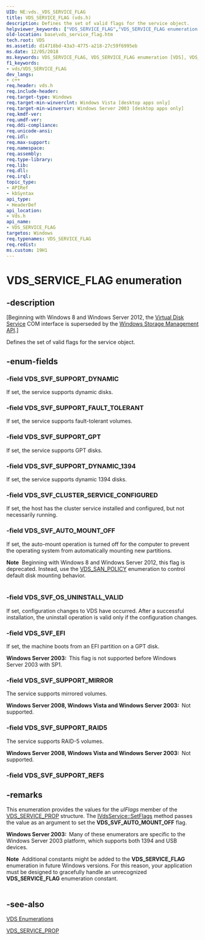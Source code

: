 ```yaml
---
UID: NE:vds._VDS_SERVICE_FLAG
title: VDS_SERVICE_FLAG (vds.h)
description: Defines the set of valid flags for the service object.
helpviewer_keywords: ["VDS_SERVICE_FLAG","VDS_SERVICE_FLAG enumeration [VDS]","VDS_SVF_AUTO_MOUNT_OFF","VDS_SVF_CLUSTER_SERVICE_CONFIGURED","VDS_SVF_EFI","VDS_SVF_OS_UNINSTALL_VALID","VDS_SVF_SUPPORT_DYNAMIC","VDS_SVF_SUPPORT_DYNAMIC_1394","VDS_SVF_SUPPORT_FAULT_TOLERANT","VDS_SVF_SUPPORT_GPT","VDS_SVF_SUPPORT_MIRROR","VDS_SVF_SUPPORT_RAID5","base.vds_service_flag","vds/VDS_SERVICE_FLAG","vds/VDS_SVF_AUTO_MOUNT_OFF","vds/VDS_SVF_CLUSTER_SERVICE_CONFIGURED","vds/VDS_SVF_EFI","vds/VDS_SVF_OS_UNINSTALL_VALID","vds/VDS_SVF_SUPPORT_DYNAMIC","vds/VDS_SVF_SUPPORT_DYNAMIC_1394","vds/VDS_SVF_SUPPORT_FAULT_TOLERANT","vds/VDS_SVF_SUPPORT_GPT","vds/VDS_SVF_SUPPORT_MIRROR","vds/VDS_SVF_SUPPORT_RAID5"]
old-location: base\vds_service_flag.htm
tech.root: VDS
ms.assetid: d14718bd-43a3-4775-a218-27c59f6995eb
ms.date: 12/05/2018
ms.keywords: VDS_SERVICE_FLAG, VDS_SERVICE_FLAG enumeration [VDS], VDS_SVF_AUTO_MOUNT_OFF, VDS_SVF_CLUSTER_SERVICE_CONFIGURED, VDS_SVF_EFI, VDS_SVF_OS_UNINSTALL_VALID, VDS_SVF_SUPPORT_DYNAMIC, VDS_SVF_SUPPORT_DYNAMIC_1394, VDS_SVF_SUPPORT_FAULT_TOLERANT, VDS_SVF_SUPPORT_GPT, VDS_SVF_SUPPORT_MIRROR, VDS_SVF_SUPPORT_RAID5, base.vds_service_flag, vds/VDS_SERVICE_FLAG, vds/VDS_SVF_AUTO_MOUNT_OFF, vds/VDS_SVF_CLUSTER_SERVICE_CONFIGURED, vds/VDS_SVF_EFI, vds/VDS_SVF_OS_UNINSTALL_VALID, vds/VDS_SVF_SUPPORT_DYNAMIC, vds/VDS_SVF_SUPPORT_DYNAMIC_1394, vds/VDS_SVF_SUPPORT_FAULT_TOLERANT, vds/VDS_SVF_SUPPORT_GPT, vds/VDS_SVF_SUPPORT_MIRROR, vds/VDS_SVF_SUPPORT_RAID5
f1_keywords:
- vds/VDS_SERVICE_FLAG
dev_langs:
- c++
req.header: vds.h
req.include-header: 
req.target-type: Windows
req.target-min-winverclnt: Windows Vista [desktop apps only]
req.target-min-winversvr: Windows Server 2003 [desktop apps only]
req.kmdf-ver: 
req.umdf-ver: 
req.ddi-compliance: 
req.unicode-ansi: 
req.idl: 
req.max-support: 
req.namespace: 
req.assembly: 
req.type-library: 
req.lib: 
req.dll: 
req.irql: 
topic_type:
- APIRef
- kbSyntax
api_type:
- HeaderDef
api_location:
- Vds.h
api_name:
- VDS_SERVICE_FLAG
targetos: Windows
req.typenames: VDS_SERVICE_FLAG
req.redist: 
ms.custom: 19H1
---
```


# VDS_SERVICE_FLAG enumeration


## -description


<p class="CCE_Message">[Beginning with Windows 8 and Windows Server 2012, the <a href="https://docs.microsoft.com/windows/desktop/VDS/virtual-disk-service-portal">Virtual Disk Service</a> COM interface is superseded by the <a href="https://docs.microsoft.com/previous-versions/windows/desktop/stormgmt/windows-storage-management-api-portal">Windows Storage Management API</a>.]

Defines the set 
   of valid flags for the service object.


## -enum-fields




### -field VDS_SVF_SUPPORT_DYNAMIC

If set, the service supports dynamic disks.


### -field VDS_SVF_SUPPORT_FAULT_TOLERANT

If set, the service supports fault-tolerant volumes.


### -field VDS_SVF_SUPPORT_GPT

If set, the service supports GPT disks.


### -field VDS_SVF_SUPPORT_DYNAMIC_1394

If set, the service supports dynamic 1394 disks.


### -field VDS_SVF_CLUSTER_SERVICE_CONFIGURED

If set, the host has the cluster service installed and configured, but not necessarily running.


### -field VDS_SVF_AUTO_MOUNT_OFF

If set, the auto-mount operation is turned off for the computer to prevent the operating system from 
      automatically mounting new partitions.

<div class="alert"><b>Note</b>  Beginning with Windows 8 and Windows Server 2012, this flag is deprecated. Instead, use the <a href="https://docs.microsoft.com/windows/desktop/api/vds/ne-vds-vds_san_policy">VDS_SAN_POLICY</a> enumeration to control default disk mounting behavior.</div>
<div> </div>

### -field VDS_SVF_OS_UNINSTALL_VALID

If set, configuration changes to VDS have occurred. After a successful installation, the uninstall 
      operation is valid only if the configuration changes.


### -field VDS_SVF_EFI

If set, the machine boots from an EFI partition on a GPT disk.

<b>Windows Server 2003:  </b>This flag is not supported before Windows Server 2003 with SP1.


### -field VDS_SVF_SUPPORT_MIRROR

The service supports mirrored volumes.

<b>Windows Server 2008, Windows Vista and Windows Server 2003:  </b>Not supported.


### -field VDS_SVF_SUPPORT_RAID5

The service supports RAID-5 volumes.

<b>Windows Server 2008, Windows Vista and Windows Server 2003:  </b>Not supported.


### -field VDS_SVF_SUPPORT_REFS




## -remarks



This enumeration provides the values for the <i>ulFlags</i> member of the 
    <a href="https://docs.microsoft.com/windows/desktop/api/vds/ns-vds-vds_service_prop">VDS_SERVICE_PROP</a> structure. The 
    <a href="https://docs.microsoft.com/windows/desktop/api/vds/nf-vds-ivdsservice-setflags">IVdsService::SetFlags</a> method passes the value as an 
    argument to set the <b>VDS_SVF_AUTO_MOUNT_OFF</b> flag.

<b>Windows Server 2003:  </b>Many of these enumerators are specific to the Windows Server 2003 platform, which supports 
      both 1394 and USB devices.

<div class="alert"><b>Note</b>  Additional constants might be added to the <b>VDS_SERVICE_FLAG</b> enumeration in future Windows versions. For this reason, your application must be designed to gracefully handle an unrecognized <b>VDS_SERVICE_FLAG</b> enumeration constant.</div>
<div> </div>



## -see-also




<a href="https://docs.microsoft.com/windows/desktop/VDS/vds-enumerations">VDS Enumerations</a>



<a href="https://docs.microsoft.com/windows/desktop/api/vds/ns-vds-vds_service_prop">VDS_SERVICE_PROP</a>
 

 

